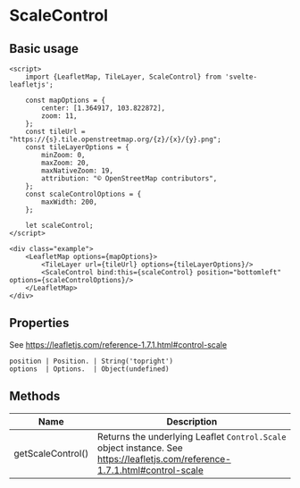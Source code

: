 # ScaleControl

## Basic usage

```example height:400
<script>
    import {LeafletMap, TileLayer, ScaleControl} from 'svelte-leafletjs';

    const mapOptions = {
        center: [1.364917, 103.822872],
        zoom: 11,
    };
    const tileUrl = "https://{s}.tile.openstreetmap.org/{z}/{x}/{y}.png";
    const tileLayerOptions = {
        minZoom: 0,
        maxZoom: 20,
        maxNativeZoom: 19,
        attribution: "© OpenStreetMap contributors",
    };
    const scaleControlOptions = {
        maxWidth: 200,
    };

    let scaleControl;
</script>

<div class="example">
    <LeafletMap options={mapOptions}>
        <TileLayer url={tileUrl} options={tileLayerOptions}/>
        <ScaleControl bind:this={scaleControl} position="bottomleft" options={scaleControlOptions}/>
    </LeafletMap>
</div>
```

## Properties

See https://leafletjs.com/reference-1.7.1.html#control-scale

```properties
position | Position. | String('topright')
options  | Options.  | Object(undefined)
```

## Methods

| Name              | Description                                                                                                                  |
| ----------------- | ---------------------------------------------------------------------------------------------------------------------------- |
| getScaleControl() | Returns the underlying Leaflet `Control.Scale` object instance. See https://leafletjs.com/reference-1.7.1.html#control-scale |
